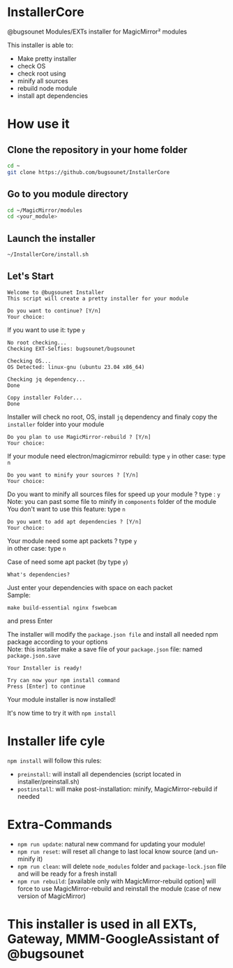 # InstallerCore
@bugsounet Modules/EXTs installer for MagicMirror² modules

This installer is able to:
 * Make pretty installer
 * check OS
 * check root using
 * minify all sources
 * rebuild node module
 * install apt dependencies

# How use it

## Clone the repository in your home folder
```sh
cd ~
git clone https://github.com/bugsounet/InstallerCore
```
## Go to you module directory
```sh
cd ~/MagicMirror/modules
cd <your_module>
```
## Launch the installer
```sh
~/InstallerCore/install.sh
```

## Let's Start
```
Welcome to @bugsounet Installer
This script will create a pretty installer for your module

Do you want to continue? [Y/n] 
Your choice: 
```
If you want to use it: type `y`

```
No root checking...
Checking EXT-Selfies: bugsounet/bugsounet

Checking OS...
OS Detected: linux-gnu (ubuntu 23.04 x86_64)

Checking jq dependency...
Done

Copy installer Folder...
Done
```
Installer will check no root, OS, install `jq` dependency
and finaly copy the `installer` folder into your module

```
Do you plan to use MagicMirror-rebuild ? [Y/n] 
Your choice: 
```

If your module need electron/magicmirror rebuild: type `y`
in other case: type `n`

```
Do you want to minify your sources ? [Y/n] 
Your choice: 
```
Do you want to minify all sources files for speed up your module ? type : `y`<br>
Note: you can past some file to minify in `components` folder of the module<br>
You don't want to use this feature: type `n`

```
Do you want to add apt dependencies ? [Y/n] 
Your choice: 
```
Your module need some apt packets ? type `y`<br>
in other case: type `n`

Case of need some apt packet (by type `y`)
```
What's dependencies?
```
Just enter your dependencies with space on each packet<br>
Sample:
```
make build-essential nginx fswebcam
```
and press Enter

The installer will modify the `package.json file` and install all needed npm package according to your options<br>
Note: this installer make a save file of your `package.json` file: named `package.json.save`

```
Your Installer is ready!

Try can now your npm install command
Press [Enter] to continue
```

Your module installer is now installed!

It's now time to try it with `npm install`

# Installer life cyle

`npm install` will follow this rules:
 * `preinstall`: will install all dependencies (script located in installer/preinstall.sh)
 * `postinstall`: will make post-installation: minify, MagicMirror-rebuild if needed

# Extra-Commands

* `npm run update`: natural new command for updating your module!
* `npm run reset`: will reset all change to last local know source (and un-minify it)
* `npm run clean`: will delete `node_modules` folder and `package-lock.json` file and will be ready for a fresh install
* `npm run rebuild`: [available only with MagicMirror-rebuild option] will force to use MagicMirror-rebuild and reinstall the module (case of new version of MagicMirror)

# This installer is used in all EXTs, Gateway, MMM-GoogleAssistant of @bugsounet
